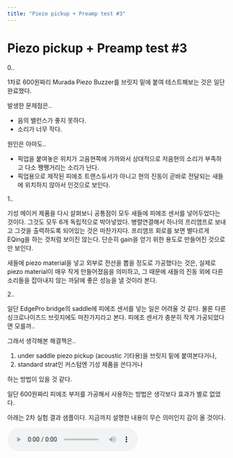 ```yaml
---
title: "Piezo pickup + Preamp test #3"
---
```

# Piezo pickup + Preamp test #3

0..

1차로 600원짜리 Murada Piezo Buzzer를 브릿지 밑에 붙여 테스트해보는 것은 일단 완료했다.

발생한 문제점은..

- 음의 밸런스가 좋지 못하다. 
- 소리가 너무 작다.

원인은 아마도..

- 픽업을 붙여놓은 위치가 고음현쪽에 가까와서 상대적으로 저음현의 소리가 부족하고 다소 쨍쨍거리는 소리가 난다.
- 픽업용으로 제작된 피에조 트랜스듀서가 아니고 현의 진동이 곧바로 전달되는 새들에 위치하지 않아서 인것으로 보인다.

1..

기성 메이커 제품을 다시 살펴보니 공통점이 모두 새들에 피에조 센서를 넣어두었다는 것이다. 그것도 모두 6개 독립적으로 박아넣었다. 병렬연결해서 하나의 프리앰프로 보내고 그것을 출력하도록 되어있는 것은 마찬가지다. 프리앰프 회로를 보면 별다르게 EQing을 하는 것처럼 보이진 않는다. 단순히 gain을 얻기 위한 용도로 만들어진 것으로만 보인다.

새들에 piezo material을 넣고 외부로 전선을 뽑을 정도로 가공했다는 것은, 실제로 piezo material이 매우 작게 만들어졌음을 의미하고, 그 때문에 새들의 진동 외에 다른 소리들을 잡아내지 않는 까닭에 좋은 성능을 낼 것이라 본다.

2..

일단 EdgePro bridge의 saddle에 피에조 센서를 넣는 일은 어려울 것 같다. 물론 다른 싱크로나이즈드 브릿지에도 마찬가지라고 본다. 피에조 센서가 충분히 작게 가공되었다면 모를까..

그래서 생각해본 해결책은..

1) under saddle piezo pickup (acoustic 기타용)을 브릿지 밑에 붙여본다거나,
2) standard strat인 커스텀엔 기성 제품을 쓴다거나

하는 방법이 있을 것 같다.

일단 600원짜리 피에조 부저를 가공해서 사용하는 방법은 생각보다 효과가 별로 없었다.

아래는 2차 실험 결과 샘플이다. 지금까지 설명한 내용이 무슨 의미인지 감이 올 것이다.

<audio src="/assets/images/53529858ac210dda88601d724700e919.mp3" controls preload></audio>




